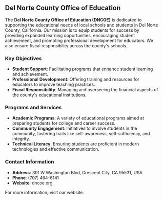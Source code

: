 ## Del Norte County Office of Education

The **Del Norte County Office of Education (DNCOE)** is dedicated to supporting the educational needs of local schools and students in Del Norte County, California. Our mission is to equip students for success by providing expanded learning opportunities, encouraging student achievement, and promoting professional development for educators. We also ensure fiscal responsibility across the county's schools.

### Key Objectives
- **Student Support**: Facilitating programs that enhance student learning and achievement.
- **Professional Development**: Offering training and resources for educators to improve teaching practices.
- **Fiscal Responsibility**: Managing and overseeing the financial aspects of the county's educational institutions.

### Programs and Services
- **Academic Programs**: A variety of educational programs aimed at preparing students for college and career success.
- **Community Engagement**: Initiatives to involve students in the community, fostering traits like self-awareness, self-sufficiency, and integrity.
- **Technical Literacy**: Ensuring students are proficient in modern technologies and effective communication.

### Contact Information
- **Address**: 301 W Washington Blvd, Crescent City, CA 95531, USA
- **Phone**: (707) 464-6141
- **Website**: dncoe.org

For more information, visit our website.
